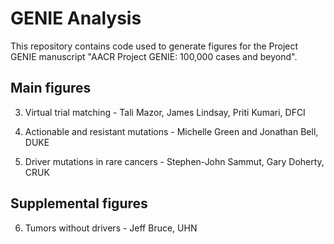 # GENIE Analysis

This repository contains code used to generate figures for the Project GENIE 
manuscript "AACR Project GENIE: 100,000 cases and beyond".  

## Main figures 

3. Virtual trial matching - Tali Mazor, James Lindsay, Priti Kumari, DFCI

4. Actionable and resistant mutations - Michelle Green and  Jonathan Bell, DUKE

5. Driver mutations in rare cancers - Stephen-John Sammut, Gary Doherty, CRUK 

## Supplemental figures

6. Tumors without drivers - Jeff Bruce, UHN

